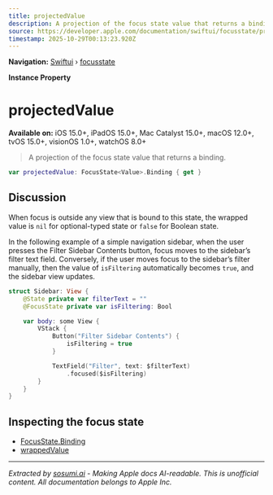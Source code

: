 ```yaml
---
title: projectedValue
description: A projection of the focus state value that returns a binding.
source: https://developer.apple.com/documentation/swiftui/focusstate/projectedvalue
timestamp: 2025-10-29T00:13:23.920Z
---
```


**Navigation:** [Swiftui](/documentation/swiftui) › [focusstate](/documentation/swiftui/focusstate)

**Instance Property**

# projectedValue

**Available on:** iOS 15.0+, iPadOS 15.0+, Mac Catalyst 15.0+, macOS 12.0+, tvOS 15.0+, visionOS 1.0+, watchOS 8.0+

> A projection of the focus state value that returns a binding.

```swift
var projectedValue: FocusState<Value>.Binding { get }
```

## Discussion

When focus is outside any view that is bound to this state, the wrapped value is `nil` for optional-typed state or `false` for Boolean state.

In the following example of a simple navigation sidebar, when the user presses the Filter Sidebar Contents button, focus moves to the sidebar’s filter text field. Conversely, if the user moves focus to the sidebar’s filter manually, then the value of `isFiltering` automatically becomes `true`, and the sidebar view updates.

```swift
struct Sidebar: View {
    @State private var filterText = ""
    @FocusState private var isFiltering: Bool

    var body: some View {
        VStack {
            Button("Filter Sidebar Contents") {
                isFiltering = true
            }

            TextField("Filter", text: $filterText)
                .focused($isFiltering)
        }
    }
}
```

## Inspecting the focus state

- [FocusState.Binding](/documentation/swiftui/focusstate/binding)
- [wrappedValue](/documentation/swiftui/focusstate/wrappedvalue)

---

*Extracted by [sosumi.ai](https://sosumi.ai) - Making Apple docs AI-readable.*
*This is unofficial content. All documentation belongs to Apple Inc.*
